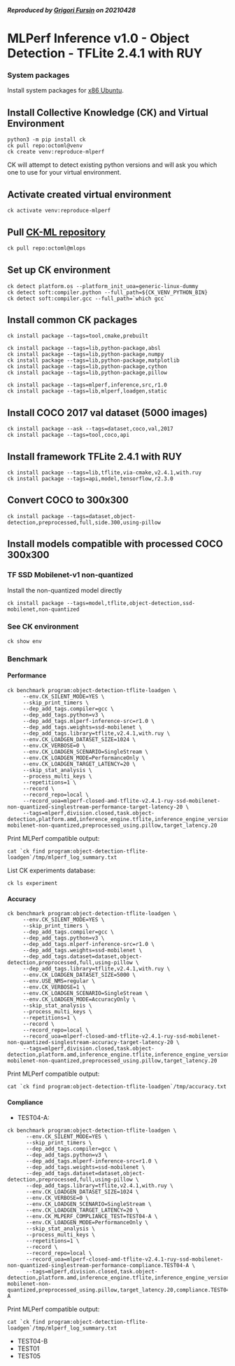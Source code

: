 ***Reproduced by [Grigori Fursin](https://cKnowledge.io/@gfursin) on 20210428***

# MLPerf Inference v1.0 - Object Detection - TFLite 2.4.1 with RUY

### System packages

Install system packages for [x86 Ubuntu](../platform/amd-milan.md).

## Install Collective Knowledge (CK) and Virtual Environment

```
python3 -m pip install ck
ck pull repo:octoml@venv
ck create venv:reproduce-mlperf
```
CK will attempt to detect existing python versions and will ask you which one to use for your virtual environment.

## Activate created virtual environment

```
ck activate venv:reproduce-mlperf
```

## Pull [CK-ML repository](https://github.com/ctuning/ck-ml)

```bash
ck pull repo:octoml@mlops
```

## Set up CK environment

```
ck detect platform.os --platform_init_uoa=generic-linux-dummy
ck detect soft:compiler.python --full_path=${CK_VENV_PYTHON_BIN}
ck detect soft:compiler.gcc --full_path=`which gcc`
```

## Install common CK packages
```
ck install package --tags=tool,cmake,prebuilt

ck install package --tags=lib,python-package,absl
ck install package --tags=lib,python-package,numpy
ck install package --tags=lib,python-package,matplotlib
ck install package --tags=lib,python-package,cython
ck install package --tags=lib,python-package,pillow

ck install package --tags=mlperf,inference,src,r1.0
ck install package --tags=lib,mlperf,loadgen,static
```

## Install COCO 2017 val dataset (5000 images)

```
ck install package --ask --tags=dataset,coco,val,2017
ck install package --tags=tool,coco,api
```

## Install framework TFLite 2.4.1 with RUY

```
ck install package --tags=lib,tflite,via-cmake,v2.4.1,with.ruy
ck install package --tags=api,model,tensorflow,r2.3.0
```

## Convert COCO to 300x300

```
ck install package --tags=dataset,object-detection,preprocessed,full,side.300,using-pillow
```

## Install models compatible with processed COCO 300x300

### TF SSD Mobilenet-v1 non-quantized

Install the non-quantized model directly
```
ck install package --tags=model,tflite,object-detection,ssd-mobilenet,non-quantized
```

### See CK environment

```
ck show env
```

### Benchmark

#### Performance

```
ck benchmark program:object-detection-tflite-loadgen \
     --env.CK_SILENT_MODE=YES \
     --skip_print_timers \
     --dep_add_tags.compiler=gcc \
     --dep_add_tags.python=v3 \
     --dep_add_tags.mlperf-inference-src=r1.0 \
     --dep_add_tags.weights=ssd-mobilenet \
     --dep_add_tags.library=tflite,v2.4.1,with.ruy \
     --env.CK_LOADGEN_DATASET_SIZE=1024 \
     --env.CK_VERBOSE=0 \
     --env.CK_LOADGEN_SCENARIO=SingleStream \
     --env.CK_LOADGEN_MODE=PerformanceOnly \
     --env.CK_LOADGEN_TARGET_LATENCY=20 \
     --skip_stat_analysis \
     --process_multi_keys \
     --repetitions=1 \
     --record \
     --record_repo=local \
     --record_uoa=mlperf-closed-amd-tflite-v2.4.1-ruy-ssd-mobilenet-non-quantized-singlestream-performance-target-latency-20 \
     --tags=mlperf,division.closed,task.object-detection,platform.amd,inference_engine.tflite,inference_engine_version.v2.4.1,inference_engine_backend.ruy,scenario.singlestream,mode.performance,workload.ssd-mobilenet-non-quantized,preprocessed_using.pillow,target_latency.20
```

Print MLPerf compatible output:
```
cat `ck find program:object-detection-tflite-loadgen`/tmp/mlperf_log_summary.txt
```

List CK experiments database:
```
ck ls experiment
```

#### Accuracy

```
ck benchmark program:object-detection-tflite-loadgen \
     --env.CK_SILENT_MODE=YES \
     --skip_print_timers \
     --dep_add_tags.compiler=gcc \
     --dep_add_tags.python=v3 \
     --dep_add_tags.mlperf-inference-src=r1.0 \
     --dep_add_tags.weights=ssd-mobilenet \
     --dep_add_tags.dataset=dataset,object-detection,preprocessed,full,using-pillow \
     --dep_add_tags.library=tflite,v2.4.1,with.ruy \
     --env.CK_LOADGEN_DATASET_SIZE=5000 \
     --env.USE_NMS=regular \
     --env.CK_VERBOSE=1 \
     --env.CK_LOADGEN_SCENARIO=SingleStream \
     --env.CK_LOADGEN_MODE=AccuracyOnly \
     --skip_stat_analysis \
     --process_multi_keys \
     --repetitions=1 \
     --record \
     --record_repo=local \
     --record_uoa=mlperf-closed-amd-tflite-v2.4.1-ruy-ssd-mobilenet-non-quantized-singlestream-accuracy-target-latency-20 \
     --tags=mlperf,division.closed,task.object-detection,platform.amd,inference_engine.tflite,inference_engine_version.v2.4.1,inference_engine_backend.ruy,scenario.singlestream,mode.accuracy,workload.ssd-mobilenet-non-quantized,preprocessed_using.pillow,target_latency.20
```

Print MLPerf compatible output:
     
```
cat `ck find program:object-detection-tflite-loadgen`/tmp/accuracy.txt 
```

#### Compliance

* TEST04-A:

```
ck benchmark program:object-detection-tflite-loadgen \
      --env.CK_SILENT_MODE=YES \
      --skip_print_timers \
      --dep_add_tags.compiler=gcc \
      --dep_add_tags.python=v3 \
      --dep_add_tags.mlperf-inference-src=r1.0 \
      --dep_add_tags.weights=ssd-mobilenet \
      --dep_add_tags.dataset=dataset,object-detection,preprocessed,full,using-pillow \
      --dep_add_tags.library=tflite,v2.4.1,with.ruy \
      --env.CK_LOADGEN_DATASET_SIZE=1024 \
      --env.CK_VERBOSE=0 \
      --env.CK_LOADGEN_SCENARIO=SingleStream \
      --env.CK_LOADGEN_TARGET_LATENCY=20 \
      --env.CK_MLPERF_COMPLIANCE_TEST=TEST04-A \
      --env.CK_LOADGEN_MODE=PerformanceOnly \
      --skip_stat_analysis \
      --process_multi_keys \
      --repetitions=1 \
      --record \
      --record_repo=local \
      --record_uoa=mlperf-closed-amd-tflite-v2.4.1-ruy-ssd-mobilenet-non-quantized-singlestream-performance-compliance.TEST04-A \
      --tags=mlperf,division.closed,task.object-detection,platform.amd,inference_engine.tflite,inference_engine_version.v2.4.1,inference_engine_backend.ruy,scenario.singlestream,mode.performance,workload.ssd-mobilenet-non-quantized,preprocessed_using.pillow,target_latency.20,compliance.TEST04-A
```

Print MLPerf compatible output:
       
```
cat `ck find program:object-detection-tflite-loadgen`/tmp/mlperf_log_summary.txt
```

* TEST04-B
* TEST01
* TEST05
